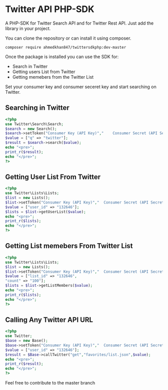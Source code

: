 # Twitter API PHP-SDK 

A PHP-SDK for Twitter Search API and for Twitter Rest API. Just add the library in your project.

You can clone the repository or can install it using composer.

`composer require ahmedkhan847/twittersdkphp:dev-master`

Once the package is installed you can use the SDK for:

* Search in Twitter
* Getting users List from Twitter
* Getting memebers from the Twitter List

Set your consumer key and consumer seceret key and start searching on Twitter.

## Searching in Twitter

```php
<?php
use Twitter\Search\Search;
$search = new Search();
$search->setToken("Consumer Key (API Key)","	Consumer Secret (API Secret)");
$value = ["q" => "twitter"];
$result = $search->search($value);
echo "<pre>";
print_r($result);
echo "</pre>";
?>
```
## Getting User List From Twitter
```php
<?php
use Twitter\Lists\Lists;
$list = new Lists();
$list->setToken("Consumer Key (API Key)","	Consumer Secret (API Secret)");
$value = ["user_id" => "132646"];
$lists = $list->getUserList($value);
echo "<pre>";
print_r($lists);
echo "</pre>";
?>
```
## Getting List memebers From Twitter List

```php
<?php
use Twitter\Lists\Lists;
$list = new Lists();
$list->setToken("Consumer Key (API Key)","	Consumer Secret (API Secret)");
$value = ["list_id" => "132646",
"count" => "100"];
$lists = $list->getListMembers($value);
echo "<pre>";
print_r($lists);
echo "</pre>";
?>
```
## Calling Any Twitter API URL

```php
<?php
use Twitter;
$base = new Base();
$base->setToken("Consumer Key (API Key)","	Consumer Secret (API Secret)");
$value = ["user_id" => "132646"];
$result = $Base->callTwitter("get","favorites/list.json",$value);
echo "<pre>";
print_r($result);
echo "</pre>";
?>
```
Feel free to contribute to the master branch

